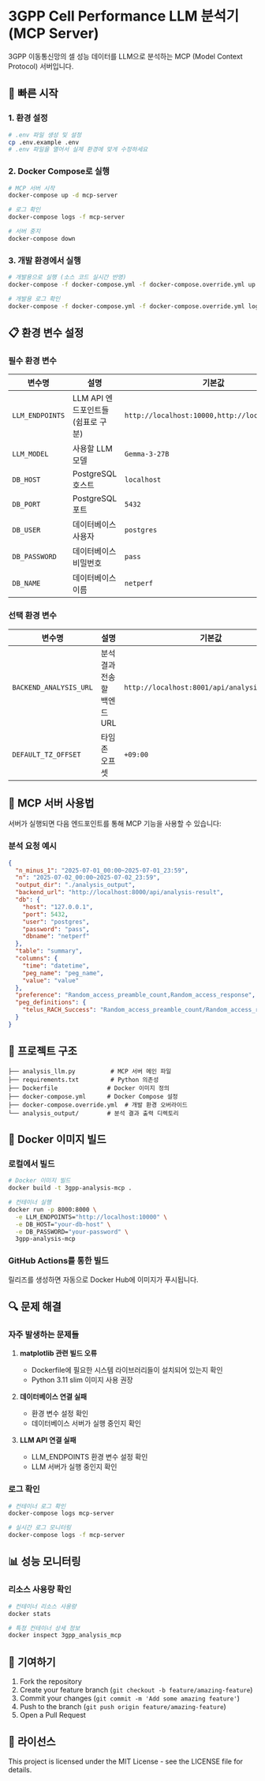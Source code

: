 # 3GPP Cell Performance LLM 분석기 (MCP Server)

3GPP 이동통신망의 셀 성능 데이터를 LLM으로 분석하는 MCP (Model Context Protocol) 서버입니다.

## 🚀 빠른 시작

### 1. 환경 설정

```bash
# .env 파일 생성 및 설정
cp .env.example .env
# .env 파일을 열어서 실제 환경에 맞게 수정하세요
```

### 2. Docker Compose로 실행

```bash
# MCP 서버 시작
docker-compose up -d mcp-server

# 로그 확인
docker-compose logs -f mcp-server

# 서버 중지
docker-compose down
```

### 3. 개발 환경에서 실행

```bash
# 개발용으로 실행 (소스 코드 실시간 반영)
docker-compose -f docker-compose.yml -f docker-compose.override.yml up -d

# 개발용 로그 확인
docker-compose -f docker-compose.yml -f docker-compose.override.yml logs -f
```

## 📋 환경 변수 설정

### 필수 환경 변수

| 변수명 | 설명 | 기본값 |
|--------|------|--------|
| `LLM_ENDPOINTS` | LLM API 엔드포인트들 (쉼표로 구분) | `http://localhost:10000,http://localhost:8888` |
| `LLM_MODEL` | 사용할 LLM 모델 | `Gemma-3-27B` |
| `DB_HOST` | PostgreSQL 호스트 | `localhost` |
| `DB_PORT` | PostgreSQL 포트 | `5432` |
| `DB_USER` | 데이터베이스 사용자 | `postgres` |
| `DB_PASSWORD` | 데이터베이스 비밀번호 | `pass` |
| `DB_NAME` | 데이터베이스 이름 | `netperf` |

### 선택 환경 변수

| 변수명 | 설명 | 기본값 |
|--------|------|--------|
| `BACKEND_ANALYSIS_URL` | 분석 결과 전송할 백엔드 URL | `http://localhost:8001/api/analysis/results/` |
| `DEFAULT_TZ_OFFSET` | 타임존 오프셋 | `+09:00` |

## 🔧 MCP 서버 사용법

서버가 실행되면 다음 엔드포인트를 통해 MCP 기능을 사용할 수 있습니다:

### 분석 요청 예시

```json
{
  "n_minus_1": "2025-07-01_00:00~2025-07-01_23:59",
  "n": "2025-07-02_00:00~2025-07-02_23:59",
  "output_dir": "./analysis_output",
  "backend_url": "http://localhost:8000/api/analysis-result",
  "db": {
    "host": "127.0.0.1",
    "port": 5432,
    "user": "postgres",
    "password": "pass",
    "dbname": "netperf"
  },
  "table": "summary",
  "columns": {
    "time": "datetime",
    "peg_name": "peg_name",
    "value": "value"
  },
  "preference": "Random_access_preamble_count,Random_access_response",
  "peg_definitions": {
    "telus_RACH_Success": "Random_access_preamble_count/Random_access_response*100"
  }
}
```

## 📁 프로젝트 구조

```
├── analysis_llm.py          # MCP 서버 메인 파일
├── requirements.txt         # Python 의존성
├── Dockerfile              # Docker 이미지 정의
├── docker-compose.yml      # Docker Compose 설정
├── docker-compose.override.yml  # 개발 환경 오버라이드
└── analysis_output/        # 분석 결과 출력 디렉토리
```

## 🐳 Docker 이미지 빌드

### 로컬에서 빌드

```bash
# Docker 이미지 빌드
docker build -t 3gpp-analysis-mcp .

# 컨테이너 실행
docker run -p 8000:8000 \
  -e LLM_ENDPOINTS="http://localhost:10000" \
  -e DB_HOST="your-db-host" \
  -e DB_PASSWORD="your-password" \
  3gpp-analysis-mcp
```

### GitHub Actions를 통한 빌드

릴리즈를 생성하면 자동으로 Docker Hub에 이미지가 푸시됩니다.

## 🔍 문제 해결

### 자주 발생하는 문제들

1. **matplotlib 관련 빌드 오류**
   - Dockerfile에 필요한 시스템 라이브러리들이 설치되어 있는지 확인
   - Python 3.11 slim 이미지 사용 권장

2. **데이터베이스 연결 실패**
   - 환경 변수 설정 확인
   - 데이터베이스 서버가 실행 중인지 확인

3. **LLM API 연결 실패**
   - LLM_ENDPOINTS 환경 변수 설정 확인
   - LLM 서버가 실행 중인지 확인

### 로그 확인

```bash
# 컨테이너 로그 확인
docker-compose logs mcp-server

# 실시간 로그 모니터링
docker-compose logs -f mcp-server
```

## 📊 성능 모니터링

### 리소스 사용량 확인

```bash
# 컨테이너 리소스 사용량
docker stats

# 특정 컨테이너 상세 정보
docker inspect 3gpp_analysis_mcp
```

## 🤝 기여하기

1. Fork the repository
2. Create your feature branch (`git checkout -b feature/amazing-feature`)
3. Commit your changes (`git commit -m 'Add some amazing feature'`)
4. Push to the branch (`git push origin feature/amazing-feature`)
5. Open a Pull Request

## 📄 라이선스

This project is licensed under the MIT License - see the LICENSE file for details.
